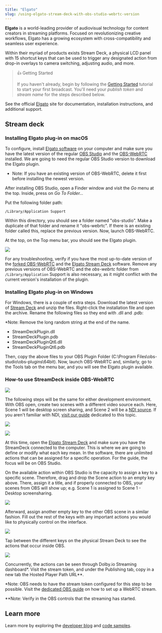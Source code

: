 ```yaml
---
title: "Elgato"
slug: /using-elgato-stream-deck-with-obs-studio-webrtc-version
---
```

**Elgato** is a world-leading provider of audiovisual technology for content creators in streaming platforms. Focused on revolutionizing creative workflows, Elgato has a growing ecosystem with cross-compatibility and seamless user experience.

Within their myriad of products exists Stream Deck, a physical LCD panel with 15 shortcut keys that can be used to trigger any designated action from drop-in overlays to camera switching, adjusting audio, and more.  

> 👍 Getting Started
> 
> If you haven't already, begin by following the [Getting Started](/millicast/getting-started/index.mdx) tutorial to start your first broadcast. You'll need your _publish token_ and _stream name_ for the steps described below.

See the official [Elgato](https://www.elgato.com/us/en) site for documentation, installation instructions, and additional support.

## Stream deck

### Installing Elgato plug-in on macOS

To configure, install [Elgato software](https://www.elgato.com/us/en/s/downloads) on your computer and make sure you have the latest version of the regular [OBS Studio](https://obsproject.com/download) and the [OBS-WebRTC](https://github.com/CoSMoSoftware/OBS-studio-webrtc/releases) installed. We are going to need the regular OBS Studio version to download the Elgato plugin. 

- Note: If you have an existing version of OBS-WebRTC, delete it first before installing the newest version. 

After installing OBS Studio, open a Finder window and visit the _Go_ menu at the top. Inside, press on _Go To Folder..._

Put the following folder path: 

`/Library/Application Support`

Within this directory, you should see a folder named "obs-studio". Make a duplicate of that folder and rename it "obs-webrtc". If there is an existing folder called this, replace the previous version. Now, launch OBS-WebRTC. 

At the top, on the Top menu bar, you should see the Elgato plugin. 


![](../assets/img/Capture_decran_2023-07-12_a_4.56.47_PM.png)



For any troubleshooting, verify if you have the most up-to-date version of the [forked OBS-WebRTC](https://github.com/CoSMoSoftware/OBS-studio-webrtc/releases) and the [Elgato Stream Deck](https://www.elgato.com/us/en/s/downloads) software. Remove any previous versions of OBS-WebRTC and the _obs-webrtc_ folder from `/Library/Application` Support is also necessary, as it might conflict with the current version's installation of the plugin.

### Installing Elgato plug-in on Windows

For Windows, there is a couple of extra steps. Download the latest version of [Stream Deck](https://www.elgato.com/us/en/s/downloads) and unzip the files. Right-click the installation file and open the archive. Rename the following files so they end with .dll and .pdb:

\*Note: Remove the long random string at the end of the name. 

- StreamDeckPlugin.dll
- StreamDeckPlugin.pdb
- StreamDeckPluginQt6.dll
- StreamDeckPluginQt6.pdb

Then, copy the above files to your OBS Plugin Folder (C:\\Program Files\\obs-studio\\obs-plugins\\64bit). Now, launch OBS-WebRTC and, similarly, go to the Tools tab on the menu bar, and you will see the Elgato plugin available. 

### How-to use StreamDeck inside OBS-WebRTC


![](../assets/img/elgato-streamdeck-obs-studio.jpg)



The following steps will be the same for either development environment. With OBS open, create two scenes with a different video source each. Here, Scene 1 will be desktop screen sharing, and Scene 2 will be a [NDI source](/millicast/broadcast/using-ndi.md). If you aren't familiar with NDI, [visit our guide](/millicast/broadcast/using-ndi.md) dedicated to this topic. 


![](../assets/img/Capture_decran_2023-07-12_a_4.47.23_PM.png)




![](../assets/img/Capture_decran_2023-07-12_a_4.47.19_PM.png)



At this time, open the [Elgato Stream Deck](https://www.elgato.com/en/stream-deck) and make sure you have the StreamDeck connected to the computer. This is where we are going to define or modify what each key mean. In the software, there are unlimited actions that can be assigned for a specific operation. For the guide, the focus will be on OBS Studio.

On the available action within OBS Studio is the capacity to assign a key to a specific scene. Therefore, drag and drop the Scene action to an empty key above. There, assign it a title, and if properly connected to OBS, your scenes from OBS will show up; e.g. Scene 1 is assigned to Scene 1 - Desktop screensharing.


![](../assets/img/Capture_decran_2023-07-12_a_4.58.07_PM.png)



Afterward, assign another empty key to the other OBS scene in a similar fashion. Fill out the rest of the keys with any important actions you would like to physically control on the interface. 


![](../assets/img/Capture_decran_2023-07-12_a_4.51.45_PM.png)



Tap between the different keys on the physical Stream Deck to see the actions that occur inside OBS. 


![](../assets/img/Capture_decran_2023-07-12_a_4.52.05_PM.png)



Concurrently, the actions can be seen through Dolby.io Streaming dashboard\*. Visit the stream token, and under the Publishing tab, copy in a new tab the Hosted Player Path URL\*\*.

\*Note: OBS needs to have the stream token configured for this step to be possible. Visit the [dedicated OBS guide](/millicast/software-encoders/using-obs.md)  on how to set up a WebRTC stream. 

\*\*Note: Verify in the OBS controls that the streaming has started.

## Learn more

Learn more by exploring the [developer blog](https://dolby.io/blog/tag/broadcast/) and [code samples](https://github.com/orgs/dolbyio-samples/repositories?q=broadcast).




